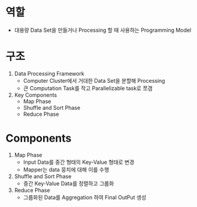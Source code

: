# 역할
- 대용량 Data Set을 만들거나 Processing 할 때 사용하는 Programming Model

# 구조
1. Data Processing Framework
    - Computer Cluster에서 거대한 Data Set을 분할해 Processing
    - 큰 Computation Task를 작고 Parallelizable task로 쪼갬
2. Key Components
    - Map Phase
    - Shuffle and Sort Phase
    - Reduce Phase

# Components
1. Map Phase
    - Input Data를 중간 형태의 Key-Value 형태로 변경
    - Mapper는 data 뭉치에 대해 이를 수행
2. Shuffle and Sort Phase
    - 중간 Key-Value Data를 정렬하고 그룹화
3. Reduce Phase
    - 그룹화된 Data를 Aggregation 하여 Final OutPut 생성